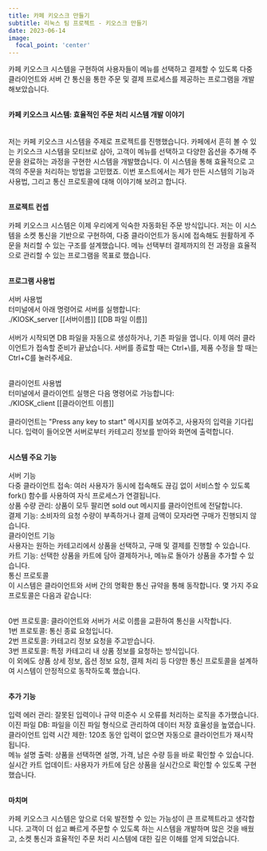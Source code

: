 ```yaml
---
title: 카페 키오스크 만들기
subtitle: 리눅스 팀 프로젝트 - 키오스크 만들기
date: 2023-06-14
image:
  focal_point: 'center'
---
```


카페 키오스크 시스템을 구현하여 사용자들이 메뉴를 선택하고 결제할 수 있도록 다중 클라이언트와 서버 간 통신을 통한 주문 및 결제 프로세스를 제공하는 프로그램을 개발해보았습니다. <br><br>

<!--more-->

**카페 키오스크 시스템: 효율적인 주문 처리 시스템 개발 이야기**<br><br><br>
저는 카페 키오스크 시스템을 주제로 프로젝트를 진행했습니다. 카페에서 흔히 볼 수 있는 키오스크 시스템을 모티브로 삼아, 고객이 메뉴를 선택하고 다양한 옵션을 추가해 주문을 완료하는 과정을 구현한 시스템을 개발했습니다. 이 시스템을 통해 효율적으로 고객의 주문을 처리하는 방법을 고민했죠. 이번 포스트에서는 제가 만든 시스템의 기능과 사용법, 그리고 통신 프로토콜에 대해 이야기해 보려고 합니다.<br><br>

**프로젝트 컨셉**<br><br>
카페 키오스크 시스템은 이제 우리에게 익숙한 자동화된 주문 방식입니다. 저는 이 시스템을 소켓 통신을 기반으로 구현하여, 다중 클라이언트가 동시에 접속해도 원활하게 주문을 처리할 수 있는 구조를 설계했습니다. 메뉴 선택부터 결제까지의 전 과정을 효율적으로 관리할 수 있는 프로그램을 목표로 했습니다.<br><br>

**프로그램 사용법**<br><br>
서버 사용법<br>
터미널에서 아래 명령어로 서버를 실행합니다:<br>
./KIOSK_server [[서버이름]] [[DB 파일 이름]]<br><br>
서버가 시작되면 DB 파일을 자동으로 생성하거나, 기존 파일을 엽니다. 이제 여러 클라이언트가 접속할 준비가 끝났습니다. 서버를 종료할 때는 Ctrl+\를, 제품 수정을 할 때는 Ctrl+C를 눌러주세요.<br><br>

클라이언트 사용법<br>
터미널에서 클라이언트 실행은 다음 명령어로 가능합니다:<br>
./KIOSK_client [[클라이언트 이름]]<br><br>
클라이언트는 "Press any key to start" 메시지를 보여주고, 사용자의 입력을 기다립니다. 입력이 들어오면 서버로부터 카테고리 정보를 받아와 화면에 출력합니다.<br><br>

**시스템 주요 기능**<br><br>
서버 기능<br>
다중 클라이언트 접속: 여러 사용자가 동시에 접속해도 끊김 없이 서비스할 수 있도록 fork() 함수를 사용하여 자식 프로세스가 연결됩니다.<br>
상품 수량 관리: 상품이 모두 팔리면 sold out 메시지를 클라이언트에 전달합니다.<br>
결제 기능: 소비자의 요청 수량이 부족하거나 결제 금액이 모자라면 구매가 진행되지 않습니다.<br>
클라이언트 기능<br>
사용자는 원하는 카테고리에서 상품을 선택하고, 구매 및 결제를 진행할 수 있습니다.<br>
카트 기능: 선택한 상품을 카트에 담아 결제하거나, 메뉴로 돌아가 상품을 추가할 수 있습니다.<br>
통신 프로토콜<br>
이 시스템은 클라이언트와 서버 간의 명확한 통신 규약을 통해 동작합니다. 몇 가지 주요 프로토콜은 다음과 같습니다:<br><br>

0번 프로토콜: 클라이언트와 서버가 서로 이름을 교환하여 통신을 시작합니다.<br>
1번 프로토콜: 통신 종료 요청입니다.<br>
2번 프로토콜: 카테고리 정보 요청을 주고받습니다.<br>
3번 프로토콜: 특정 카테고리 내 상품 정보를 요청하는 방식입니다.<br>
이 외에도 상품 상세 정보, 옵션 정보 요청, 결제 처리 등 다양한 통신 프로토콜을 설계하여 시스템이 안정적으로 동작하도록 했습니다.<br><br>

**추가 기능**<br><br>
입력 에러 관리: 잘못된 입력이나 규약 미준수 시 오류를 처리하는 로직을 추가했습니다.<br>
이진 파일 DB: 파일을 이진 파일 형식으로 관리하여 데이터 저장 효율성을 높였습니다.<br>
클라이언트 입력 시간 제한: 120초 동안 입력이 없으면 자동으로 클라이언트가 재시작됩니다.<br>
메뉴 설명 출력: 상품을 선택하면 설명, 가격, 남은 수량 등을 바로 확인할 수 있습니다.<br>
실시간 카트 업데이트: 사용자가 카트에 담은 상품을 실시간으로 확인할 수 있도록 구현했습니다.<br><br>

**마치며**<br><br>
카페 키오스크 시스템은 앞으로 더욱 발전할 수 있는 가능성이 큰 프로젝트라고 생각합니다. 고객이 더 쉽고 빠르게 주문할 수 있도록 하는 시스템을 개발하며 많은 것을 배웠고, 소켓 통신과 효율적인 주문 처리 시스템에 대한 깊은 이해를 얻게 되었습니다.<br><br>